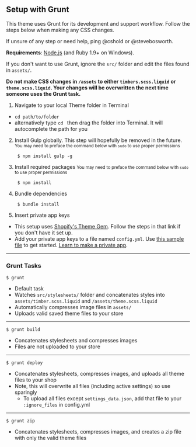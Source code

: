 Setup with Grunt
---------------------
This theme uses Grunt for its development and support workflow. Follow the steps below when making any CSS changes.

If unsure of any step or need help, ping @cshold or @stevebosworth.

__Requirements__: [Node.js](http://nodejs.org/) (and Ruby 1.9+ on Windows).

If you don't want to use Grunt, ignore the `src/` folder and edit the files found in `assets/`.

__Do not make CSS changes in `/assets` to either `timbers.scss.liquid` or `theme.scss.liquid`. Your changes will be overwritten the next time someone uses the Grunt task.__

1. Navigate to your local Theme folder in Terminal
  - `cd path/to/folder`
  - alternatively type `cd ` then drag the folder into Terminal. It will autocomplete the path for you

2. Install Gulp globally. This step will hopefully be removed in the future.
<small>You may need to preface the command below with `sudo` to use proper permissions</small>

        $ npm install gulp -g

3. Install required packages
<small>You may need to preface the command below with `sudo` to use proper permissions</small>

        $ npm install

4. Bundle dependencies

        $ bundle install

5. Insert private app keys
  - This setup uses [Shopify's Theme Gem](https://github.com/Shopify/shopify_theme). Follow the steps in that link if you don't have it set up.
  - Add your private app keys to a file named `config.yml`. Use [this sample file](https://github.com/Shopify/Timber/blob/master/config-sample.yml) to get started. [Learn to make a private app](http://docs.shopify.com/api/authentication/creating-a-private-app).

----------

### Grunt Tasks
`$ grunt`
- Default task
- Watches `src/stylesheets/` folder and concatenates styles into `assets/timber.scss.liquid` and `/assets/theme.scss.liquid`
- Automatically compresses image files in `assets/`
- Uploads valid saved theme files to your store

----------

`$ grunt build`
- Concatenates stylesheets and compresses images
- Files are not uploaded to your store

----------

`$ grunt deploy`
- Concatenates stylesheets, compresses images, and uploads all theme files to your shop
- Note, this will overwrite all files (including active settings) so use sparingly
  - To upload all files except `settings_data.json`, add that file to your `:ignore_files` in config.yml

----------

`$ grunt zip`
- Concatenates stylesheets, compresses images, and creates a zip file with only the valid theme files
